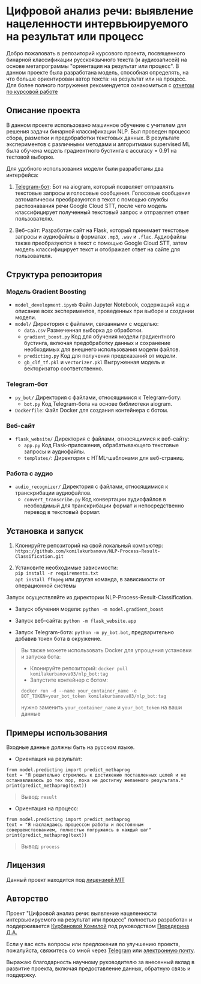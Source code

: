 # Цифровой анализ речи: выявление нацеленности интервьюируемого на результат или процесс

Добро пожаловать в репозиторий курсового проекта, посвященного бинарной классификации русскоязычного текста (и аудиозаписей) на основе метапрограммы "ориентация на результат или процесс". В данном проекте была разработана модель, способная определять, на что больше ориентирован автор текста: на результат или на процесс. Для более полного погружения рекомендуется ознакомиться с [отчетом по курсовой работе](https://www.overleaf.com/read/thyncrpfszsb)

## Описание проекта

В данном проекте использовано машинное обучение с учителем для решения задачи бинарной классификации NLP. Был проведен процесс сбора, разметки и предобработки текстовых данных. В результате экспериментов с различными методами и алгоритмами supervised ML была обучена модель градиентного бустинга с accuracy = 0.91 на тестовой выборке.

Для удобного использования модели были разработаны два интерфейса:

1. [Telegram-бот](http://t.me/ResultProcessModelBot): Бот на aiogram, который позволяет отправлять текстовые запросы и голосовые сообщения. Голосовые сообщения автоматически преобразуются в текст с помощью службы распознавания речи Google Cloud STT, после чего модель классифицирует полученный текстовый запрос и отправляет ответ пользователю.

2. Веб-сайт: Разработан сайт на Flask, который принимает текстовые запросы и аудиофайлы в форматах `.mp3`, `.wav` и `.flac`. Аудиофайлы также преобразуются в текст с помощью Google Cloud STT, затем модель классифицирует текст и отображает ответ на сайте для пользователя.

## Структура репозитория

### Модель Gradient Boosting

- `model_development.ipynb` Файл Jupyter Notebook, содержащий код и описание всех экспериментов, проведенных при выборе и создании модели.
- `model/` Директория с файлами, связанными с моделью:
  - `data.csv` Размеченная выборка до обработки.
  - `gradient_boost.py` Код для обучения модели градиентного бустинга, включая предобработку данных и сохранение необходимых для внешнего использования модели файлов.
  - `predicting.py` Код для получения предсказаний от модели.
  - `gb_clf_tf.pkl` и `vectorizer.pkl` Выгруженная модель и векторизатор соответственно.
  
### Telegram-бот

- `py_bot/` Директория с файлами, относящимися к Telegram-боту:
  - `bot.py` Код Telegram-бота на основе библиотеки aiogram.
- `Dockerfile`: Файл Docker для создания контейнера с ботом.

### Веб-сайт

- `flask_website/` Директория с файлами, относящимися к веб-сайту:
  - `app.py` Код Flask-приложения, обрабатывающего текстовые запросы и аудиофайлы.
  - `templates/`: Директория с HTML-шаблонами для веб-страниц.

### Работа с аудио

- `audio_recognizer/` Директория с файлами, относящимися к транскрибации аудиофайлов.
  - `convert_transcribe.py` Код конвертации аудиофайлов в необходимый для транскрибации формат и непосредственно перевод в текстовый формат.


## Установка и запуск

1. Клонируйте репозиторий на свой локальный компьютер:
`https://github.com/komilakurbanova/NLP-Process-Result-Classification.git`

2. Установите необходимые зависимости:\
`pip install -r requirements.txt`\
`apt install ffmpeg` или другая команда, в зависимости от операционной системы

Запуск осуществляйте из директории NLP-Process-Result-Classification.

- Запуск обучения модели: `python -m model.gradient_boost`

- Запуск веб-сайта:  `python -m flask_website.app`

- Запуск Telegram-бота:  `python -m py_bot.bot`, предварительно добавив токен бота в окружение.

> Вы также можете использовать Docker для упрощения установки и запуска бота:
>- Клонируйте репозиторий:
> `docker pull komilakurbanova03/nlp_bot:tag`
>- Запустите контейнер с ботом:
>
> `docker run -d --name your_container_name -e BOT_TOKEN=your_bot_token komilakurbanova03/nlp_bot:tag`
> 
>  нужно заменить `your_container_name` и `your_bot_token` на ваши данные

## Примеры использования
Входные данные должны быть на русском языке.

- Ориентация на результат:
```
from model.predicting import predict_methaprog
text = "Я решительно стремлюсь к достижению поставленных целей и не останавливаюсь до тех пор, пока не достигну желаемого результата."
print(predict_methaprog(text))
```
> Вывод: `result`

- Ориентация на процесс:

```
from model.predicting import predict_methaprog
text = "Я наслаждаюсь процессом работы и постоянным совершенствованием, полностью погружаясь в каждый шаг"
print(predict_methaprog(text))
```

> Вывод: `process`


## Лицензия

Данный проект находится под [лицензией MIT](https://github.com/komilakurbanova/NLP-Process-Result-Classification/blob/main/LICENSE)


## Авторство 

Проект "Цифровой анализ речи: выявление нацеленности интервьюируемого на результат или процесс" полностью разработан и поддерживается [Курбановой Комилой](https://github.com/komilakurbanova) под руководством [Передерина Д.А.](https://www.hse.ru/org/persons/225271929) 

Если у вас есть вопросы или предложения по улучшению проекта, пожалуйста, свяжитесь со мной через [Telegram](https://t.me/kvrmalin) или [электронную почту](krkurbanova@edu.hse.ru).

Выражаю благодарность научному руководителю за внесенный вклад в развитие проекта, включая предоставление данных, обратную связь и поддержку.
